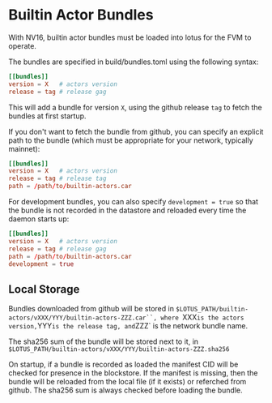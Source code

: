 # Builtin Actor Bundles

With NV16, builtin actor bundles must be loaded into lotus for the FVM to operate.

The bundles are specified in build/bundles.toml using the following syntax:
```toml
[[bundles]]
version = X   # actors version
release = tag # release gag
```

This will add a bundle for version `X`, using the github release `tag`
to fetch the bundles at first startup.

If you don't want to fetch the bundle from github, you can specify an explicit path to the bundle (which must be appropriate for your network, typically mainnet):
```toml
[[bundles]]
version = X   # actors version
release = tag # release tag
path = /path/to/builtin-actors.car
```

For development bundles, you can also specify `development = true` so that the bundle is not
recorded in the datastore and reloaded every time the daemon starts up:
```toml
[[bundles]]
version = X   # actors version
release = tag # release gag
path = /path/to/builtin-actors.car
development = true
```

## Local Storage

Bundles downloaded from github will be stored in
`$LOTUS_PATH/builtin-actors/vXXX/YYY/builtin-actors-ZZZ.car``, where
`XXX` is the actors version, `YYY` is the release tag, and `ZZZ` is
the network bundle name.

The sha256 sum of the bundle will be stored next to it, in
`$LOTUS_PATH/builtin-actors/vXXX/YYY/builtin-actors-ZZZ.sha256`

On startup, if a bundle is recorded as loaded the manifest CID will be
checked for presence in the blockstore.  If the manifest is missing,
then the bundle will be reloaded from the local file (if it exists) or
referched from github.  The sha256 sum is always checked before
loading the bundle.
